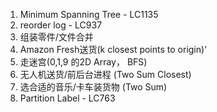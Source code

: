 1. Minimum Spanning Tree - LC1135
2. reorder log - LC937
3. 组装零件/文件合并
4. Amazon Fresh送货(k closest points to origin)'
5. 走迷宫(0,1,9 的2D Array， BFS)
6. 无人机送货/前后台进程 (Two Sum Closest)
7. 选合适的音乐/卡车装货物 (Two Sum)
8. Partition Label - LC763
